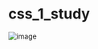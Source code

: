 # css_1_study

![image](https://user-images.githubusercontent.com/101134871/163568918-95022011-6bc2-487e-bfea-8bcc051e6011.png)
